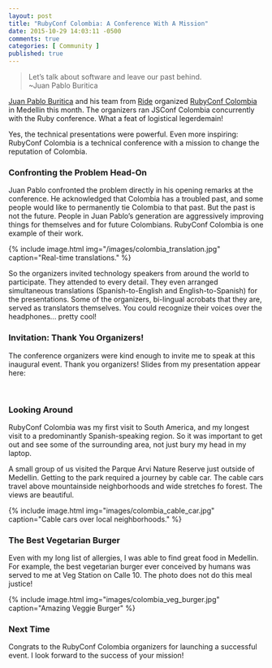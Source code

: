 ```yaml
---
layout: post
title: "RubyConf Colombia: A Conference With A Mission"
date: 2015-10-29 14:03:11 -0500
comments: true
categories: [ Community ]
published: true
---
```

>Let’s talk about software and leave our past behind.<br/>~Juan Pablo Buritica

[Juan Pablo Buritica](https://twitter.com/buritica) and his team from [Ride](http://ride.com) organized [RubyConf Colombia](http://www.rubyconf.co/) in Medellin this month. The organizers ran JSConf Colombia concurrently with the Ruby conference. What a feat of logistical legerdemain!

Yes, the technical presentations were powerful. Even more inspiring: RubyConf Colombia is a technical conference with a mission to change the reputation of Colombia.

### Confronting the Problem Head-On

Juan Pablo confronted the problem directly in his opening remarks at the conference. He acknowledged that Colombia has a troubled past, and some people would like to permanently tie Colombia to that past. But the past is not the future. People in Juan Pablo’s generation are aggressively improving things for themselves and for future Colombians. RubyConf Colombia is one example of their work.

{% include image.html img="/images/colombia_translation.jpg" caption="Real-time translations." %} 

So the organizers invited technology speakers from around the world to participate. They attended to every detail. They even arranged simultaneous translations (Spanish-to-English and English-to-Spanish) for the presentations. Some of the organizers, bi-lingual acrobats that they are, served as translators themselves. You could recognize their voices over the headphones... pretty cool!

### Invitation: Thank You Organizers!

The conference organizers were kind enough to invite me to speak at this inaugural event. Thank you organizers! Slides from my presentation appear here:

<center><script async class="speakerdeck-embed" data-id="94eb85cfcc1e486bacce80051dc1f0f9" data-ratio="1.77777777777778" src="//speakerdeck.com/assets/embed.js"></script></center>
&nbsp;
&nbsp;
&nbsp;

### Looking Around

RubyConf Colombia was my first visit to South America, and my longest visit to a predominantly Spanish-speaking region. So it was important to get out and see some of the surrounding area, not just bury my head in my laptop.

A small group of us visited the Parque Arvi Nature Reserve just outside of Medellin. Getting to the park required a journey by cable car. The cable cars travel above mountainside neighborhoods and wide stretches fo forest. The views are beautiful.


{% include image.html img="images/colombia_cable_car.jpg" caption="Cable cars over local neighborhoods." %} 

### The Best Vegetarian Burger

Even with my long list of allergies, I was able to find great food in Medellin. For example, the best vegetarian burger ever conceived by humans was served to me at Veg Station on Calle 10. The photo does not do this meal justice!

{% include image.html img="images/colombia_veg_burger.jpg" caption="Amazing Veggie Burger" %} 

### Next Time

Congrats to the RubyConf Colombia organizers for launching a successful event. I look forward to the success of your mission!
